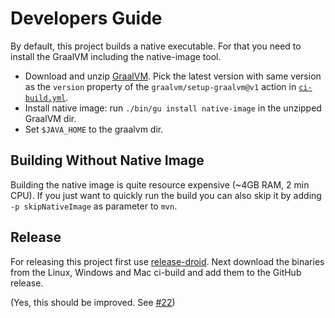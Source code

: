 # Developers Guide

By default, this project builds a native executable. For that you need to install the GraalVM including the native-image tool.

* Download and unzip [GraalVM](https://github.com/graalvm/graalvm-ce-builds/releases/tag/vm-22.2.0). Pick the latest version with same version as the `version` property of the `graalvm/setup-graalvm@v1` action in [`ci-build.yml`](../../.github/workflows/ci-build.yml).
* Install native image: run `./bin/gu install native-image` in the unzipped GraalVM dir.
* Set `$JAVA_HOME` to the graalvm dir.

## Building Without Native Image

Building the native image is quite resource expensive (~4GB RAM, 2 min CPU). If you just want to quickly run the build you can also skip it by adding `-p skipNativeImage` as parameter to `mvn`.

## Release

For releasing this project first use [release-droid](https://github.com/exasol/release-droid). Next download the binaries from the Linux, Windows and Mac ci-build and add them to the GitHub release.

(Yes, this should be improved. See [#22](https://github.com/exasol/parquet-edml-generator/issues/22))